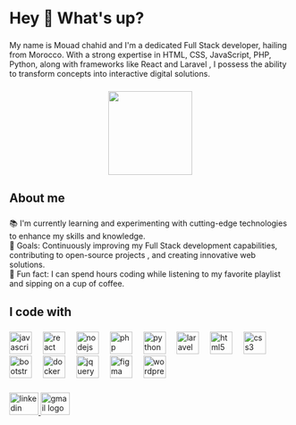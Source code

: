 <h1 align="left">Hey 👋 What's up?</h1>
                               
###  
<p align="left">My name is Mouad chahid and I'm a dedicated Full Stack developer, hailing from Morocco. With a strong expertise  in HTML, CSS, JavaScript, PHP, Python, along with frameworks like React and  Laravel , I  possess the ability to transform concepts into interactive digital solutions.</p>
                                                                                                                                                                                                                                                                                                                                         
###                                                           
                           
                                              
                                                                           
                        
   <div align="center">     
  <img height="150" src="https://camo.githubusercontent.com/62da68eb62b1e5f175f7d1f0191dd89a653d7908feb22d37d4a0ab07365d6791/68747470733a2f2f6d656469612e67697068792e636f6d2f6d656469612f4d3967624264396e6244724f5475314d71782f67697068792e676966"  />
</div>

###

<h2 align="left">About me</h2>

###

<p align="left">📚 I'm currently learning and experimenting with cutting-edge technologies to enhance my skills and knowledge. <br>🎯 Goals: Continuously improving my Full Stack development capabilities, contributing to open-source projects , and creating innovative web solutions.<br> 🎲 Fun fact: I can spend hours coding while listening to my favorite playlist and sipping on a cup of coffee.</p>

###

<h2 align="left">I code with</h2>

###

<div align="left">
  <img src="https://cdn.jsdelivr.net/gh/devicons/devicon/icons/javascript/javascript-original.svg" height="40" alt="javascript logo"  />
  <img width="12" />
  <img src="https://cdn.jsdelivr.net/gh/devicons/devicon/icons/react/react-original.svg" height="40" alt="react logo"  />
  <img width="12" />
  <img src="https://cdn.jsdelivr.net/gh/devicons/devicon/icons/nodejs/nodejs-original.svg" height="40" alt="nodejs logo"  />
  <img width="12" />
  <img src="https://cdn.jsdelivr.net/gh/devicons/devicon/icons/php/php-original.svg" height="40" alt="php logo"  />
  <img width="12" />
  <img src="https://cdn.jsdelivr.net/gh/devicons/devicon/icons/python/python-original.svg" height="40" alt="python logo"  />
  <img width="12" />
  <img src="https://cdn.jsdelivr.net/gh/devicons/devicon/icons/laravel/laravel-plain.svg" height="40" alt="laravel logo"  />
  <img width="12" />
  <img src="https://cdn.jsdelivr.net/gh/devicons/devicon/icons/html5/html5-original.svg" height="40" alt="html5 logo"  />
  <img width="12" />
  <img src="https://cdn.jsdelivr.net/gh/devicons/devicon/icons/css3/css3-original.svg" height="40" alt="css3 logo"  />
  <img width="12" />
  <img src="https://cdn.jsdelivr.net/gh/devicons/devicon/icons/bootstrap/bootstrap-original.svg" height="40" alt="bootstrap logo"  />
  <img width="12" />
  <img src="https://cdn.jsdelivr.net/gh/devicons/devicon/icons/docker/docker-original.svg" height="40" alt="docker logo"  />
  <img width="12" />
  <img src="https://cdn.jsdelivr.net/gh/devicons/devicon/icons/jquery/jquery-original.svg" height="40" alt="jquery logo"  />
  <img width="12" />
  <img src="https://cdn.jsdelivr.net/gh/devicons/devicon/icons/figma/figma-original.svg" height="40" alt="figma logo"  />
  <img width="12" />
  <img src="https://cdn.jsdelivr.net/gh/devicons/devicon/icons/wordpress/wordpress-original.svg" height="40" alt="wordpress logo"  />
</div>

###

<div align="left">
  <a href="https://www.linkedin.com/in/mouad-chahid" target="_blank">
    <img src="https://raw.githubusercontent.com/maurodesouza/profile-readme-generator/master/src/assets/icons/social/linkedin/default.svg" width="52" height="40" alt="linkedin logo"  />
  </a>
  <a href="mouadchahidee@gmail.com" target="_blank">
    <img src="https://raw.githubusercontent.com/maurodesouza/profile-readme-generator/master/src/assets/icons/social/gmail/default.svg" width="52" height="40" alt="gmail logo"  />
  </a>
</div> 
 


###
